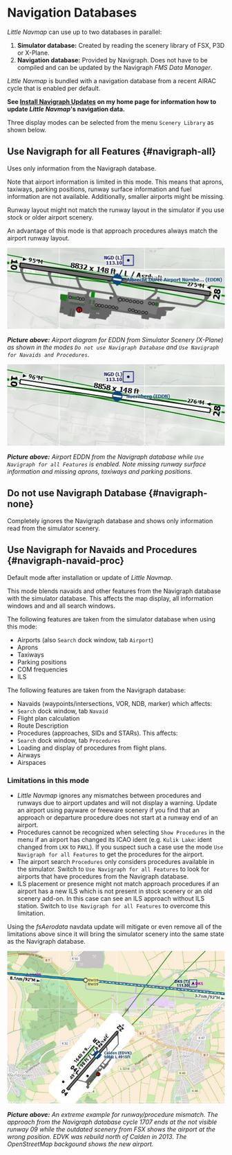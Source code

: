 # Navigation Databases

_Little Navmap_ can use up to two databases in parallel:

1. **Simulator database:** Created by reading the scenery library of FSX, P3D or X-Plane.
2. **Navigation database:** Provided by Navigraph. Does not have to be compiled and can be updated by the Navigraph _FMS Data Manager_.

_Little Navmap_ is bundled with a navigation database from a recent AIRAC cycle that is enabled per default.

**See [Install Navigraph Updates](https://albar965.github.io/littlenavmap_navigraph.html) on my home page for information how to update **_Little Navmap_**'s navigation data.**

Three display modes can be selected from the menu `Scenery Library` as shown below.

## Use Navigraph for all Features {#navigraph-all}

Uses only information from the Navigraph database.

Note that airport information is limited in this mode. This means that aprons, taxiways, parking positions, runway surface information and fuel information are not available. Additionally, smaller airports might be missing.

Runway layout might not match the runway layout in the simulator if you use stock or older airport scenery.

An advantage of this mode is that approach procedures always match the airport runway layout.

![Airport from Simulator Scenery](../images/airport_simulator_scenery.jpg "Airport from Simulator Scenery")

_**Picture above:** Airport diagram for EDDN from Simulator Scenery \(X-Plane\) as shown in the modes _`Do not use Navigraph Database`_ and _`Use Navigraph for Navaids and Procedures`_._

![Airport from Navdatabase](../images/airport_navigraph_only.jpg "Airport from Navdatabase")

_**Picture above:** Airport EDDN from the Navigraph database while _`Use Navigraph for all Features`_ is enabled. Note missing runway surface information and missing aprons, taxiways and parking positions._

## Do not use Navigraph Database {#navigraph-none}

Completely ignores the Navigraph database and shows only information read from the simulator scenery.

## Use Navigraph for Navaids and Procedures {#navigraph-navaid-proc}

Default mode after installation or update of _Little Navmap_.

This mode blends navaids and other features from the Navigraph database with the simulator database. This affects the map display, all information windows and and all search windows.

The following features are taken from the simulator database when using this mode:

* Airports \(also `Search` dock window, tab `Airport`\)
* Aprons
* Taxiways
* Parking positions
* COM frequencies
* ILS

The following features are taken from the Navigraph database:

* Navaids \(waypoints/intersections, VOR, NDB, marker\) which affects:
 * `Search` dock window, tab `Navaid`
 * Flight plan calculation
 * Route Description
* Procedures \(approaches, SIDs and STARs\). This affects:
 * `Search` dock window, tab `Procedures`
 * Loading and display of procedures from flight plans.
* Airways
* Airspaces

### Limitations in this mode

* _Little Navmap_ ignores any mismatches between procedures and runways due to airport updates and will not display a warning. Update an airport using payware or freeware scenery if you find that an approach or departure procedure does not start at a runway end of an airport.
* Procedures cannot be recognized when selecting `Show Procedures` in the menu if an airport has changed its ICAO ident \(e.g. `Kulik Lake`: ident changed from `LKK` to `PAKL`\). If you suspect such a case use the mode `Use Navigraph for all Features` to get the procedures for the airport.
* The airport search `Procedures` only considers procedures available in the simulator. Switch to `Use Navigraph for all Features` to look for airports that have procedures from the Navigraph database.
* ILS placement or presence might not match approach procedures if an airport has a new ILS which is not present in stock scenery or an old scenery add-on. In this case can see an ILS approach without ILS station. Switch to `Use Navigraph for all Features` to overcome this limitation.

Using the _fsAerodata_ navdata update will mitigate or even remove all of the limitations above since it will bring the simulator scenery into the same state as the Navigraph database.

![Approach Procedure Mismatch](../images/procedure_mismatch.jpg "Approach Procedure Mismatch")

_**Picture above:** An extreme example for runway/procedure mismatch. The approach from the Navigraph database cycle 1707 ends at the not visible runway 09 while the outdated scenery from FSX shows the airport at the wrong position. EDVK was rebuild north of Calden in 2013. The OpenStreetMap backgound shows the new airport._

